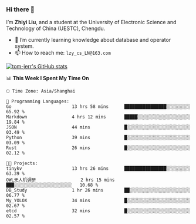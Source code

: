 ### Hi there 👋
I’m **Zhiyi Liu**, and a student at the University of Electronic Science and Technology of China (UESTC), Chengdu.
- 🌱 I’m currently learning knowledge about database and operator system.
- 📫 How to reach me: `lzy_cs_LN@163.com`
  
[![tom-jerr's GitHub stats](https://github-readme-stats.vercel.app/api?username=tom-jerr&hide=prs,stars&show_icons=true)](https://github.com/tom-jerr/github-readme-stats)





<!--
**tom-jerr/tom-jerr** is a ✨ _special_ ✨ repository because its `README.md` (this file) appears on your GitHub profile.

Here are some ideas to get you started:

- 🔭 I’m currently working on ...

- 👯 I’m looking to collaborate on ...
- 🤔 I’m looking for help with ...
- 💬 Ask me about ...
 ...
- 😄 Pronouns: ...
- ⚡ Fun fact: ...
-->

<!--START_SECTION:waka-->
📊 **This Week I Spent My Time On** 

```text
🕑︎ Time Zone: Asia/Shanghai

💬 Programming Languages: 
Go                       13 hrs 58 mins      ████████████████░░░░░░░░░   65.92 % 
Markdown                 4 hrs 12 mins       █████░░░░░░░░░░░░░░░░░░░░   19.84 % 
JSON                     44 mins             █░░░░░░░░░░░░░░░░░░░░░░░░   03.49 % 
Python                   39 mins             █░░░░░░░░░░░░░░░░░░░░░░░░   03.09 % 
Rust                     26 mins             █░░░░░░░░░░░░░░░░░░░░░░░░   02.12 % 

🐱‍💻 Projects: 
tinykv                   13 hrs 26 mins      ████████████████░░░░░░░░░   63.39 % 
OWL无人机调研                 2 hrs 15 mins       ███░░░░░░░░░░░░░░░░░░░░░░   10.68 % 
DB_Study                 1 hr 26 mins        ██░░░░░░░░░░░░░░░░░░░░░░░   06.77 % 
My_YOLOX                 34 mins             █░░░░░░░░░░░░░░░░░░░░░░░░   02.67 % 
etcd                     32 mins             █░░░░░░░░░░░░░░░░░░░░░░░░   02.57 % 
```


<!--END_SECTION:waka-->

